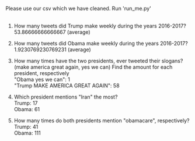 Please use our csv which we have cleaned. Run 'run_me.py'<br><br>

1. How many tweets did Trump make weekly during the years 2016-2017?<br>
53.86666666666667 (average)

2. How many tweets did Obama make weekly during the years 2016-2017?<br>
1.9230769230769231 (average)

3. How many times have the two presidents, ever tweeted their slogans? (make america great again, yes we can) Find the amount for each president, respectively<br>
"Obama yes we can": 1<br>
"Trump MAKE AMERICA GREAT AGAIN": 58<br>

4. Which president mentions "Iran" the most?<br>
Trump: 17<br>
Obama: 61<br>

5. How many times do both presidents mention "obamacare", respectively?<br>
Trump: 41<br>
Obama: 111<br>